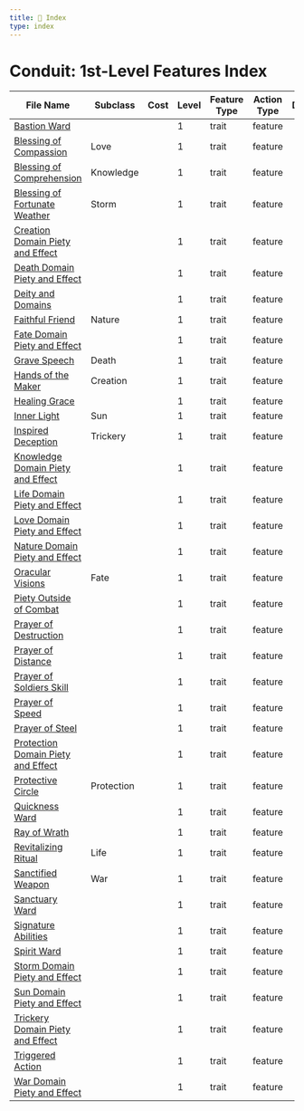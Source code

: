 ```yaml
---
title: 📑 Index
type: index
---
```


# Conduit: 1st-Level Features Index

| File Name                                                                           | Subclass   | Cost | Level | Feature Type | Action Type | Distance | Target |
| ----------------------------------------------------------------------------------- | ---------- | ---- | ----- | ------------ | ----------- | -------- | ------ |
| [Bastion Ward](../Bastion%20Ward)                                                   |            |      | 1     | trait        | feature     |          |        |
| [Blessing of Compassion](../Blessing%20of%20Compassion)                             | Love       |      | 1     | trait        | feature     |          |        |
| [Blessing of Comprehension](../Blessing%20of%20Comprehension)                       | Knowledge  |      | 1     | trait        | feature     |          |        |
| [Blessing of Fortunate Weather](../Blessing%20of%20Fortunate%20Weather)             | Storm      |      | 1     | trait        | feature     |          |        |
| [Creation Domain Piety and Effect](../Creation%20Domain%20Piety%20and%20Effect)     |            |      | 1     | trait        | feature     |          |        |
| [Death Domain Piety and Effect](../Death%20Domain%20Piety%20and%20Effect)           |            |      | 1     | trait        | feature     |          |        |
| [Deity and Domains](../Deity%20and%20Domains)                                       |            |      | 1     | trait        | feature     |          |        |
| [Faithful Friend](../Faithful%20Friend)                                             | Nature     |      | 1     | trait        | feature     |          |        |
| [Fate Domain Piety and Effect](../Fate%20Domain%20Piety%20and%20Effect)             |            |      | 1     | trait        | feature     |          |        |
| [Grave Speech](../Grave%20Speech)                                                   | Death      |      | 1     | trait        | feature     |          |        |
| [Hands of the Maker](../Hands%20of%20the%20Maker)                                   | Creation   |      | 1     | trait        | feature     |          |        |
| [Healing Grace](../Healing%20Grace)                                                 |            |      | 1     | trait        | feature     |          |        |
| [Inner Light](../Inner%20Light)                                                     | Sun        |      | 1     | trait        | feature     |          |        |
| [Inspired Deception](../Inspired%20Deception)                                       | Trickery   |      | 1     | trait        | feature     |          |        |
| [Knowledge Domain Piety and Effect](../Knowledge%20Domain%20Piety%20and%20Effect)   |            |      | 1     | trait        | feature     |          |        |
| [Life Domain Piety and Effect](../Life%20Domain%20Piety%20and%20Effect)             |            |      | 1     | trait        | feature     |          |        |
| [Love Domain Piety and Effect](../Love%20Domain%20Piety%20and%20Effect)             |            |      | 1     | trait        | feature     |          |        |
| [Nature Domain Piety and Effect](../Nature%20Domain%20Piety%20and%20Effect)         |            |      | 1     | trait        | feature     |          |        |
| [Oracular Visions](../Oracular%20Visions)                                           | Fate       |      | 1     | trait        | feature     |          |        |
| [Piety Outside of Combat](../Piety%20Outside%20of%20Combat)                         |            |      | 1     | trait        | feature     |          |        |
| [Prayer of Destruction](../Prayer%20of%20Destruction)                               |            |      | 1     | trait        | feature     |          |        |
| [Prayer of Distance](../Prayer%20of%20Distance)                                     |            |      | 1     | trait        | feature     |          |        |
| [Prayer of Soldiers Skill](../Prayer%20of%20Soldiers%20Skill)                       |            |      | 1     | trait        | feature     |          |        |
| [Prayer of Speed](../Prayer%20of%20Speed)                                           |            |      | 1     | trait        | feature     |          |        |
| [Prayer of Steel](../Prayer%20of%20Steel)                                           |            |      | 1     | trait        | feature     |          |        |
| [Protection Domain Piety and Effect](../Protection%20Domain%20Piety%20and%20Effect) |            |      | 1     | trait        | feature     |          |        |
| [Protective Circle](../Protective%20Circle)                                         | Protection |      | 1     | trait        | feature     |          |        |
| [Quickness Ward](../Quickness%20Ward)                                               |            |      | 1     | trait        | feature     |          |        |
| [Ray of Wrath](../Ray%20of%20Wrath)                                                 |            |      | 1     | trait        | feature     |          |        |
| [Revitalizing Ritual](../Revitalizing%20Ritual)                                     | Life       |      | 1     | trait        | feature     |          |        |
| [Sanctified Weapon](../Sanctified%20Weapon)                                         | War        |      | 1     | trait        | feature     |          |        |
| [Sanctuary Ward](../Sanctuary%20Ward)                                               |            |      | 1     | trait        | feature     |          |        |
| [Signature Abilities](../Signature%20Abilities)                                     |            |      | 1     | trait        | feature     |          |        |
| [Spirit Ward](../Spirit%20Ward)                                                     |            |      | 1     | trait        | feature     |          |        |
| [Storm Domain Piety and Effect](../Storm%20Domain%20Piety%20and%20Effect)           |            |      | 1     | trait        | feature     |          |        |
| [Sun Domain Piety and Effect](../Sun%20Domain%20Piety%20and%20Effect)               |            |      | 1     | trait        | feature     |          |        |
| [Trickery Domain Piety and Effect](../Trickery%20Domain%20Piety%20and%20Effect)     |            |      | 1     | trait        | feature     |          |        |
| [Triggered Action](../Triggered%20Action)                                           |            |      | 1     | trait        | feature     |          |        |
| [War Domain Piety and Effect](../War%20Domain%20Piety%20and%20Effect)               |            |      | 1     | trait        | feature     |          |        |
